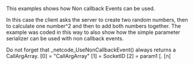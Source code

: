 This examples shows how Non callback Events can be used.

In this case the client asks the server to create two random numbers, then to calculate one number^2 and then to add both numbers together.
The example was coded in this way to also show how the simple parameter serializer can be used with non callback events.

Do not forget that _netcode_UseNonCallbackEvent() always returns a CallArgArray.
[0] = "CallArgArray"
[1] = SocketID
[2] = param1
[.
[n]

